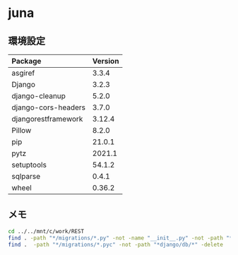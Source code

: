 # juna

## 環境設定

|Package| Version|
|:----|:----|
|asgiref| 3.3.4|
|Django| 3.2.3|
|django-cleanup| 5.2.0|
|django-cors-headers| 3.7.0|
|djangorestframework| 3.12.4|
|Pillow| 8.2.0|
|pip| 21.0.1|
|pytz| 2021.1|
|setuptools| 54.1.2|
|sqlparse| 0.4.1|
|wheel| 0.36.2|

## メモ

```bash
cd ../../mnt/c/work/REST
find . -path "*/migrations/*.py" -not -name "__init__.py" -not -path "*django/db/*" -delete
find .  -path "*/migrations/*.pyc" -not -path "*django/db/*" -delete
```
